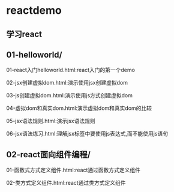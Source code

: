 # reactdemo
学习react
-
01-helloworld/
-
01-react入门helloworld.html:react入门的第一个demo

02-jsx创建虚拟dom.html:演示使用jsx创建虚拟dom

03-js创建虚拟dom.html:演示使用js方式创建虚拟dom

04-虚拟dom和真实dom.html:演示虚拟dom和真实dom的比较

05-jsx语法规则.html:演示jsx语法规则

06-jsx语法练习.html:理解jsx标签中要使用js表达式,而不能使用js语句

02-react面向组件编程/
-
01-函数式方式定义组件.html:react通过函数方式定义组件

02-类方式定义组件.html:react通过类方式定义组件